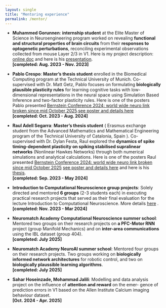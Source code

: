 ```yaml
---
layout: single
title: "Mentoring experience"
permalink: /mentor/
---
```





- **Muhammed Gorunnen**: **internship student** at the Elite Master of Science in Neuroengineering program worked on revealing **functional and structural properties of brain circuits** from their **responses to optogenetic perturbations**, reconciling experimental
observations collected from mouse Layer 2/3 in V1. Here is my project description: [online doc](https://docs.google.com/document/d/e/2PACX-1vTI2byp9fnnuiosfPm0uNUoZ5ktqxUwVty-m0DkNqHk1dMM5oqWXcRevCsOTA9DtG6sVDuRka1J2IqG/pub)
and here is his [presentation](https://drive.google.com/file/d/111LEU1VtoUKUwI3WLtEabE1KkoBI4d5y/view?usp=share_link). \
**[completed: Aug. 2023 - Nov. 2023]**


- **Pablo Crespo**: **Master’s thesis student** enrolled in the Biomedical Computing program at the Technical University of Munich. Co-
supervised with Dr. Matt Getz, Pablo focuses on formulating **biologically plausible plasticity rules** for learning cognitive tasks with
low-dimensional representations in the neural space using Simulation Based Inference and two-factor plasticity rules. Here is one of the posters Pablo presented [Bernstein Conference 2024: world wide neuro link broken since mid October 2025](https://www.world-wide.org/bernstein-24/shaping-low-rank-recurrent-neural-9e3c69df/).[see poster and details here](https://dimitra-maoutsa.github.io/portfolio/portfolio-2/) \
 **[completed: Oct. 2023 - Aug. 2024]**


- **Raul Adell Segarra**: **Master’s thesis student** ( Erasmus exchange student from the Advanced Mathematics and Mathematical Engineering program of the Technical University of Catalonia, Spain ). Co-supervised with Dr. Dylan Festa, Raul explored the **dynamics
of spike timing-dependent plasticity on spiking stabilised supralinear networks** (Nonlinear Hawkes Networks) through both numerical simulations and analytical calculations. Here is one of the posters Raul presented [Bernstein Conference 2024: world wide neuro link broken since mid October 2025](https://www.world-wide.org/bernstein-24/plasticity-driven-circuit-self-organization-afecdc22/) [see poster and details here](https://dimitra-maoutsa.github.io/portfolio/portfolio-3/) and here is his [thesis](https://upcommons.upc.edu/handle/2117/408858). \
 **[completed: Sep. 2023 - May 2024]** 

- **Introduction to Computational Neuroscience group projects**: Solely directed and mentored **6 groups** (2-3 students each) in executing practical research projects that served as their final evaluation for the lecture Introduction to Computational Neuroscience. More details [here](https://dimitra-maoutsa.github.io/teaching/2023-spring-teaching-2) . \
 **[completed: Nov. 2023 - Mar 2024]**

- **Neuromatch Academy Computational Neuroscience summer school**: Mentored two groups on their research projects on **a PFC-Motor RNN** project (group Manifold Mechanics) and on **inter-area communications** using the IBL dataset (group 404). \
 **[completed: July 2025]**


- **Neuromatch Academy NeuroAI summer school**: Mentored four groups on their research projects. Two groups working on **biologically informed network architectures** for robotic control, and two on **biologically plaussible learning algorithms**. \
 **[completed: July 2025]**

- **Sahar Hoseinzade, Mohammad Jalili**: Modelling and data analysis project on the influence of **attention and reward** on the emer-
gence of prediction errors in V1 based on the Allen Institute Calcium imaging behaviour dataset.\
**[Oct. 2024 - Apr. 2025]** 
